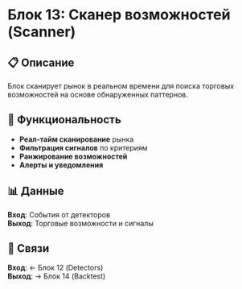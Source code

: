 # Блок 13: Сканер возможностей (Scanner)

## 📋 Описание

Блок сканирует рынок в реальном времени для поиска торговых возможностей на основе обнаруженных паттернов.

## 🔧 Функциональность

- **Реал-тайм сканирование** рынка
- **Фильтрация сигналов** по критериям
- **Ранжирование возможностей**
- **Алерты и уведомления**

## 📊 Данные

**Вход**: События от детекторов  
**Выход**: Торговые возможности и сигналы

## 🔗 Связи

**Вход**: ← Блок 12 (Detectors)  
**Выход**: → Блок 14 (Backtest)
